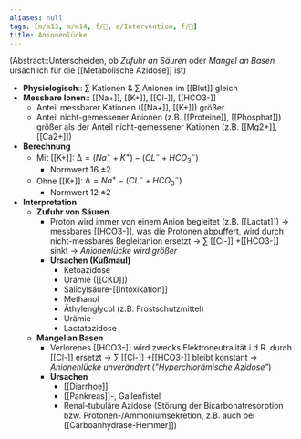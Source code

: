 ```yaml
---
aliases: null
tags: [m/m13, m/m14, f/🍺, a/Intervention, f/🥼]
title: Anionenlücke
---
```

(Abstract::Unterscheiden, ob *Zufuhr an Säuren* oder *Mangel an Basen* ursächlich für die [[Metabolische Azidose]] ist)
- **Physiologisch**:: ∑ Kationen & ∑ Anionen im [[Blut]] gleich
- **Messbare Ionen**:: [[Na+]], [[K+]], [[Cl-]], [[HCO3-]]
	- Anteil messbarer Kationen ([[Na+]], [[K+]]) größer
	- Anteil nicht-gemessener Anionen (z.B. [[Proteine]], [[Phosphat]]) größer als der Anteil nicht-gemessener Kationen (z.B. [[Mg2+]], [[Ca2+]])
- **Berechnung**
	- Mit [[K+]]: $∆ = (Na^{+}+K^{+}) - (CL^{-}+HCO_{3}^{-})$
		- Normwert 16 ±2
	- Ohne [[K+]]: $∆ = Na^{+} - (CL^{-}+HCO_{3}^{-})$
		- Normwert 12 ±2
- **Interpretation**
	- **Zufuhr von Säuren**
		- Proton wird immer von einem Anion begleitet (z.B. [[Lactat]]) → messbares [[HCO3-]], was die Protonen abpuffert, wird durch nicht-messbares Begleitanion ersetzt → ∑ [[Cl-]] +[[HCO3-]] sinkt → *Anionenlücke wird größer*
		- **Ursachen (Kußmaul)**
			- Ketoazidose
			- Urämie ([[CKD]])
			- Salicylsäure-[[Intoxikation]]
			- Methanol
			- Äthylenglycol (z.B. Frostschutzmittel)
			- Urämie
			- Lactatazidose
	- **Mangel an Basen**
		- Verlorenes [[HCO3-]] wird zwecks Elektroneutralität i.d.R. durch [[Cl-]] ersetzt → ∑ [[Cl-]] +[[HCO3-]] bleibt konstant → *Anionenlücke unverändert* (*"Hyperchlorämische Azidose"*)
		- **Ursachen**
			- [[Diarrhoe]]
			- [[Pankreas]]-, Gallenfistel
			- Renal-tubuläre Azidose (Störung der Bicarbonatresorption bzw. Protonen-/Ammoniumsekretion, z.B. auch bei [[Carboanhydrase-Hemmer]])